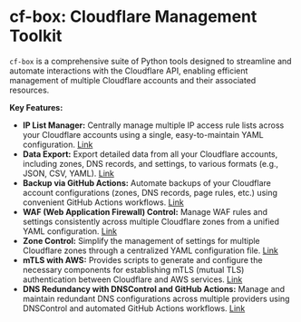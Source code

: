 # cf-box: Cloudflare Management Toolkit

`cf-box` is a comprehensive suite of Python tools designed to streamline and automate interactions with the Cloudflare API, enabling efficient management of multiple Cloudflare accounts and their associated resources.

**Key Features:**

*   **IP List Manager:** Centrally manage multiple IP access rule lists across your Cloudflare accounts using a single, easy-to-maintain YAML configuration. [Link](https://github.com/fabriziosalmi/cf-box/blob/main/ip_list_manager.md)
*   **Data Export:** Export detailed data from all your Cloudflare accounts, including zones, DNS records, and settings, to various formats (e.g., JSON, CSV, YAML). [Link](https://github.com/fabriziosalmi/cf-box/blob/main/data_export.md)
*   **Backup via GitHub Actions:** Automate backups of your Cloudflare account configurations (zones, DNS records, page rules, etc.) using convenient GitHub Actions workflows. [Link](https://github.com/fabriziosalmi/cloudflare-backup-actions)
*   **WAF (Web Application Firewall) Control:** Manage WAF rules and settings consistently across multiple Cloudflare zones from a unified YAML configuration. [Link](https://github.com/fabriziosalmi/wafcontrol)
*   **Zone Control:** Simplify the management of settings for multiple Cloudflare zones through a centralized YAML configuration file. [Link](https://github.com/fabriziosalmi/zonecontrol)
*   **mTLS with AWS:** Provides scripts to generate and configure the necessary components for establishing mTLS (mutual TLS) authentication between Cloudflare and AWS services. [Link](https://github.com/fabriziosalmi/mtls-cloudflare-aws)
*   **DNS Redundancy with DNSControl and GitHub Actions:** Manage and maintain redundant DNS configurations across multiple providers using DNSControl and automated GitHub Actions workflows. [Link](https://github.com/fabriziosalmi/dnscontrol-actions)
